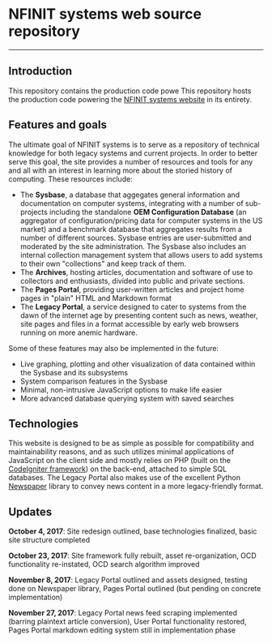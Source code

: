 # NFINIT systems web source repository
--------------------

## Introduction

This repository contains the production code powe
This repository hosts the production code powering the [NFINIT systems website](http://nfinit.systems) in its entirety.

## Features and goals

The ultimate goal of NFINIT systems is to serve as a repository of technical knowledge for both legacy systems and current projects. In order to better serve this goal, the site provides a number of resources and tools for any and all with an interest in learning more about the storied history of computing. These resources include:

* The **Sysbase**, a database that aggegates general information and documentation on computer systems, integrating with a number of sub-projects including the standalone **OEM Configuration Database** (an aggregator of configuration/pricing data for computer systems in the US market) and a benchmark database that aggregates results from a number of different sources. Sysbase entries are user-submitted and moderated by the site administration. The Sysbase also includes an internal collection management system that allows users to add systems to their own "collections" and keep track of them.
* The **Archives**, hosting articles, documentation and software of use to collectors and enthusiasts, divided into public and private sections.
* The **Pages Portal**, providing user-written articles and project home pages in "plain" HTML and Markdown format
* The **Legacy Portal**, a service designed to cater to systems from the dawn of the internet age by presenting content such as news, weather, site pages and files in a format accessible by early web browsers running on more anemic hardware.

Some of these features may also be implemented in the future:

* Live graphing, plotting and other visualization of data contained within the Sysbase and its subsystems
* System comparison features in the Sysbase
* Minimal, non-intrusive JavaScript options to make life easier
* More advanced database querying system with saved searches

## Technologies

This website is designed to be as simple as possible for compatibility and maintainability reasons, and as such utilizes minimal applications of JavaScript on the client side and mostly relies on PHP (built on the [CodeIgniter framework](https://codeigniter.com/)) on the back-end, attached to simple SQL databases. The Legacy Portal also makes use of the excellent Python [Newspaper](https://github.com/codelucas/newspaper) library to convey news content in a more legacy-friendly format.

## Updates

**October 4, 2017**: Site redesign outlined, base technologies finalized, basic site structure completed

**October 23, 2017**: Site framework fully rebuilt, asset re-organization, OCD functionality re-instated, OCD search algorithm improved

**November 8, 2017**: Legacy Portal outlined and assets designed, testing done on Newspaper library, Pages Portal outlined (but pending on concrete implementation)

**November 27, 2017**: Legacy Portal news feed scraping implemented (barring plaintext article conversion), User Portal functionality restored, Pages Portal markdown editing system still in implementation phase 
